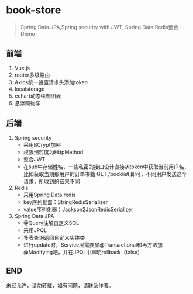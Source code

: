 # book-store
> Spring Data JPA,Spring security with JWT, Spring Data Redis整合Demo
>

## 前端

1. Vue.js
2. router多级路由
3. Axios统一设置请求头添加token
4. localstorage
5. echart动态绘制图表
6. 悬浮购物车

## 后端

1. Spring security
   - 采用BCrypt加密
   - 权限细粒度为HttpMethod
   - 整合JWT
   - 在sub中存储姓名，一些私密的接口设计直接从token中获取当前用户名，比如获取当期那用户的订单书籍 GET /booklist 即可，不同用户发送这个请求，所收到的结果不同
2. Redis
   - 采用Spring Data redis
   - key序列化器：StringRedisSerializer
   - value序列化器：Jackson2JsonRedisSerializer
3. Spring Data JPA
   - @Query注解自定义SQL
   - 采用JPQL
   - 多表查询返回自定义实体类
   - 进行update时，Service层需要加@Transactional和再方法加@Modifying吧，并在JPQL中声明rollback（false）

## END

未经允许，请勿转载，如有问题，请联系作者。
